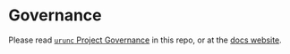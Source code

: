 # Governance

Please read [`urunc` Project Governance](/docs/developer-guide/governance.md)
in this repo, or at the [docs
website](https://urunc.io/developer-guide/governance).
